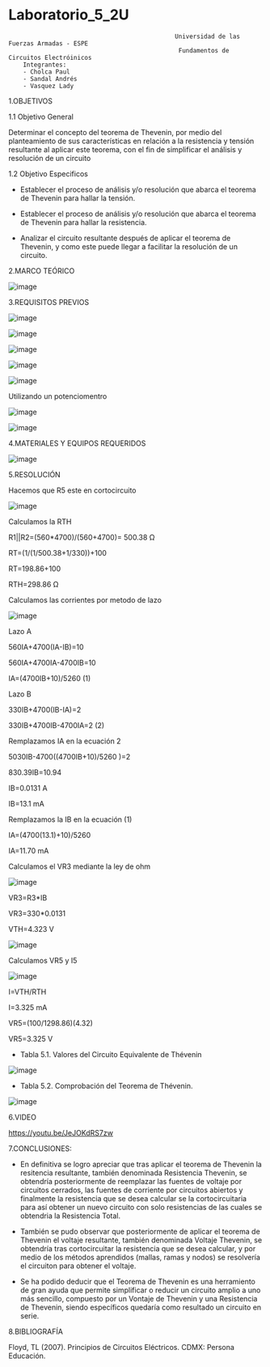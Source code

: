 # Laboratorio_5_2U

                                                  Universidad de las Fuerzas Armadas - ESPE
                                                   Fundamentos de Circuitos Electróinicos
        Integrantes:
        - Cholca Paul
        - Sandal Andrés
        - Vasquez Lady
 
1.OBJETIVOS

1.1 Objetivo General

Determinar el concepto del teorema de Thevenin, por medio del planteamiento de sus características en relación a la resistencia y tensión resultante al aplicar este teorema, con el fin de simplificar el análisis y resolución de un circuito


1.2 Objetivo  Especificos

- Establecer el proceso de análisis y/o resolución que abarca el teorema de Thevenin para hallar la tensión.

- Establecer el proceso de análisis y/o resolución que abarca el teorema de Thevenin para hallar la resistencia.

- Analizar el circuito resultante después de aplicar el teorema de Thevenin, y como este puede llegar a facilitar la resolución de un circuito.

2.MARCO TEÓRICO

![image](https://user-images.githubusercontent.com/105687213/177677385-88625e4f-ea07-43b1-b410-ee8f07080cf7.png)

3.REQUISITOS PREVIOS


![image](https://user-images.githubusercontent.com/105687375/177696876-aa87a40b-00f2-47b7-b6c2-952bb05d6cf9.png)

![image](https://user-images.githubusercontent.com/105687375/177696911-fea2d4c6-5051-4530-ad8c-8c8b060fbdc4.png)

![image](https://user-images.githubusercontent.com/105687375/177696965-09805bf1-6e01-4829-8bfa-e1ffe74ca799.png)

![image](https://user-images.githubusercontent.com/105687375/177696985-cd3ef2fe-b47b-4cd0-a7a0-a4c62e93d3e4.png)

![image](https://user-images.githubusercontent.com/105687375/177697014-d14edd79-b935-4fe2-87dc-33706094db51.png)

Utilizando un potenciomentro 

![image](https://user-images.githubusercontent.com/105687375/177711070-00826ed2-448e-49d5-9e08-0dc82aa8a71a.png)

![image](https://user-images.githubusercontent.com/105687375/177711114-6538ae17-8f1a-425e-a756-91a9fc70f824.png)


4.MATERIALES Y EQUIPOS REQUERIDOS

![image](https://user-images.githubusercontent.com/105687213/177677519-8239d745-b2f8-425d-82f5-569636ba5072.png)

5.RESOLUCIÓN

Hacemos que R5 este en cortocircuito

![image](https://user-images.githubusercontent.com/105687213/177700606-86a7cbb9-a179-4c6c-ac4f-bfb39d796353.png)


Calculamos la RTH

R1||R2=(560*4700)/(560+4700)= 500.38 Ω

RT=(1/(1/500.38+1/330))+100 

RT=198.86+100 

RTH=298.86 Ω



Calculamos las corrientes por metodo de lazo

![image](https://user-images.githubusercontent.com/105687213/177700845-3a436d1a-4cf3-4dd6-83e5-c0f930257bea.png)


Lazo A

560IA+4700(IA-IB)=10 

560IA+4700IA-4700IB=10 

IA=(4700IB+10)/5260      (1)

Lazo B

330IB+4700(IB-IA)=2 

330IB+4700IB-4700IA=2    (2)

Remplazamos IA en la ecuación 2

5030IB-4700((4700IB+10)/5260  )=2 

830.39IB=10.94 

IB=0.0131 A 

IB=13.1 mA 

Remplazamos la IB en la ecuación (1)

IA=(4700(13.1)+10)/5260 

IA=11.70 mA 

Calculamos el VR3 mediante la ley de ohm

![image](https://user-images.githubusercontent.com/105687213/177701015-f9c3093e-1959-46a6-9836-8825ee175cd0.png)

VR3=R3*IB 

VR3=330*0.0131 

VTH=4.323 V

![image](https://user-images.githubusercontent.com/105687213/177701237-cca0dd1a-8390-4b45-88fc-c9c7cb715f62.png)

Calculamos VR5 y I5

![image](https://user-images.githubusercontent.com/105687213/177701373-45ce677b-2a61-47ab-9935-d66b46115574.png)

I=VTH/RTH

I=3.325 mA

VR5=(100/1298.86)(4.32)

VR5=3.325 V



- Tabla 5.1. Valores del Circuito Equivalente de Thévenin

![image](https://user-images.githubusercontent.com/105684550/177697622-4b8a73ed-760a-48df-8c73-f770a2a35dc0.png)

- Tabla 5.2. Comprobación del Teorema de Thévenin.

![image](https://user-images.githubusercontent.com/105684550/177697676-5a868844-8ada-4bad-8947-84ff02eabe6f.png)

6.VIDEO

https://youtu.be/JeJOKdRS7zw

7.CONCLUSIONES:

- En definitiva se logro apreciar que tras aplicar el teorema de Thevenin la resitencia resultante, también denominada Resistencia Thevenin, se obtendría posteriormente de reemplazar las fuentes de voltaje por circuitos cerrados, las fuentes de corriente por circuitos abiertos y finalmente la resistencia que se desea calcular se la cortocircuitaria para así obtener un nuevo circuito con solo resistencias de las cuales se obtendria la Resistencia Total.

- También se pudo observar que posteriormente de aplicar el teorema de Thevenin el voltaje resultante, también denominada Voltaje Thevenin, se obtendría tras cortocircuitar la resistencia que se desea calcular, y por medio de los métodos aprendidos (mallas, ramas y nodos) se resolvería el circuiton para obtener el voltaje.

- Se ha podido deducir que el Teorema de Thevenin es una herramiento de gran ayuda que permite simplificar o reducir un circuito amplio a uno más sencillo, compuesto por un Vontaje de Thevenin y una Resistencia de Thevenin, siendo específicos quedaría como resultado un circuito en serie.

8.BIBLIOGRAFÍA

Floyd, TL (2007). Principios de Circuitos Eléctricos. CDMX: Persona Educación.
